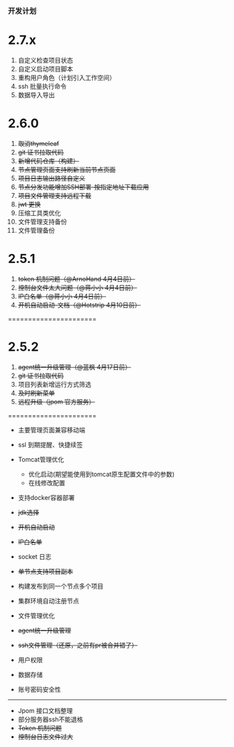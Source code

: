 ### 开发计划

# 2.7.x

1. 自定义检查项目状态
2. 自定义启动项目脚本
3. 重构用户角色（计划引入工作空间）
4. ssh 批量执行命令
5. 数据导入导出

# 2.6.0 

1. ~~取消thymeleaf~~
2. ~~git 证书拉取代码~~
3. ~~新增代码仓库（构建）~~
4. ~~节点管理页面支持刷新当前节点页面~~
5. ~~项目日志输出路径自定义~~
6. ~~节点分发功能增加SSH部署-按指定地址下载应用~~
7. ~~项目文件管理支持远程下载~~
8. ~~jwt 更换~~
9. 压缩工具类优化
10. 文件管理支持备份
11. 文件管理备份


# 2.5.1

1. ~~token 机制问题（@ArnoHand 4月4日前）~~
2. ~~控制台文件太大问题（@蒋小小 4月4日前）~~
3. ~~IP白名单（@蒋小小 4月4日前）~~
4. ~~开机自动启动-文档（@Hotstrip 4月10日前）~~

======================

# 2.5.2

1. ~~agent统一升级管理（@蓝枫 4月17日前）~~
2. ~~git 证书拉取代码~~
3. 项目列表新增运行方式筛选
4. ~~及时刷新菜单~~
5. ~~远程升级（jpom 官方服务）~~

======================

* 主要管理页面兼容移动端
* ssl 到期提醒、快捷续签
* Tomcat管理优化
    * 优化启动(期望能使用到tomcat原生配置文件中的参数)
    * 在线修改配置
* 支持docker容器部署
* ~~jdk选择~~
* ~~开机自动启动~~
* ~~IP白名单~~
* socket 日志
* ~~单节点支持项目副本~~
* 构建发布到同一个节点多个项目
* 集群环境自动注册节点
* 文件管理优化
* ~~agent统一升级管理~~
* ~~ssh文件管理（还原，之前有pr被合并错了）~~


* 用户权限
* 数据存储
* 账号密码安全性

--------------------

* Jpom 接口文档整理
* 部分服务器ssh不能退格
* ~~Token 机制问题~~
* ~~控制台日志文件过大~~
   
